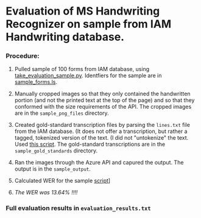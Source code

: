 # Evaluation of MS Handwriting Recognizer on sample from IAM Handwriting database.

### Procedure:
1. Pulled sample of 100 forms from IAM database, using [take_evaluation_sample.py](https://github.com/Linguistics575/575_OCR/blob/master/evaluation/IAM-evaluation-sample/take_evaluation_sample.py).  Identfiers for the sample are in [sample_forms.ls](https://github.com/Linguistics575/575_OCR/blob/master/evaluation/IAM-evaluation-sample/sample_forms.ls).

2. Manually cropped images so that they only contained the handwritten portion (and not the printed text at the top of the page) and so that they conformed with the size requirements of the API. The cropped images are in the `sample_png_files` directory.

3. Created gold-standard transcription files by parsing the `lines.txt` file from the IAM database.  (It does not offer a transcription, but rather a tagged, tokenized version of the text.  (I did not "untokenize" the text.  Used [this script](https://github.com/Linguistics575/575_OCR/blob/master/evaluation/IAM-evaluation-sample/create_IAM_gold_standards.py).  The gold-standard transcriptions are in the `sample_gold_standards` directory.

3. Ran the images through the Azure API and capured the output.  The output is in the `sample_output`.

4. Calculated WER for the sample [script](https://github.com/Linguistics575/unlocking-text-main/tree/master/evaluation/WER)]

5. *The WER was 13.64% !!!!*

### Full evaluation results in `evaluation_results.txt`
